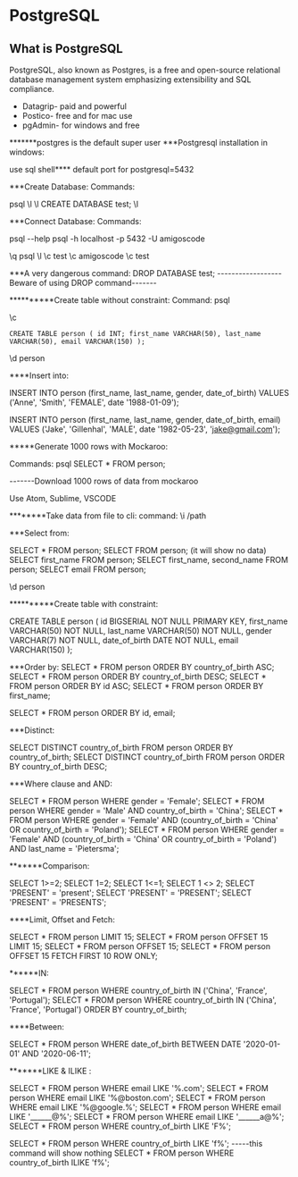# PostgreSQL

## What is PostgreSQL
PostgreSQL, also known as Postgres, is a free and open-source relational database management system emphasizing extensibility and SQL compliance.

* Datagrip- paid and powerful
* Postico- free and for mac use
* pgAdmin- for windows and free


*******postgres is the default super user
***Postgresql installation in windows:

use sql shell****
default port for postgresql=5432

***Create Database:
Commands:

psql
\l
\l
CREATE DATABASE test;
\l

***Connect Database:
Commands:

psql --help
psql -h localhost -p 5432 -U amigoscode 

\q
psql
\l
\c test
\c amigoscode
\c test

***A very dangerous command:
DROP DATABASE test;
------------------Beware of using DROP command-------

**********Create table without constraint:
Command:
psql

\c


`CREATE TABLE person (
id INT;
first_name VARCHAR(50),
last_name VARCHAR(50),
email VARCHAR(150) );`

 
 

\d person


****Insert into:

INSERT INTO person (first_name, last_name, gender, date_of_birth)
VALUES ('Anne', 'Smith', 'FEMALE', date '1988-01-09');

INSERT INTO person (first_name, last_name, gender, date_of_birth, email)
VALUES ('Jake', 'Gillenhal', 'MALE', date '1982-05-23', 'jake@gmail.com');


*****Generate 1000 rows with Mockaroo:

Commands:
psql
SELECT * FROM person;

-------Download 1000 rows of data from mockaroo

Use Atom, Sublime, VSCODE


********Take data from file to cli:
command:
\i /path

 
***Select from:

SELECT * FROM person;
SELECT FROM person; (it will show no data)
SELECT first_name FROM person;
SELECT first_name, second_name FROM person;
SELECT email FROM person;




\d person

**********Create table with constraint:
 
CREATE TABLE person (
id BIGSERIAL NOT NULL PRIMARY KEY,
first_name VARCHAR(50) NOT NULL,
last_name VARCHAR(50) NOT NULL,
gender VARCHAR(7) NOT NULL,
date_of_birth DATE NOT NULL,
email VARCHAR(150) );


***Order by:
SELECT * FROM person ORDER BY country_of_birth ASC;
SELECT * FROM person ORDER BY country_of_birth DESC;
SELECT * FROM person ORDER BY id ASC;
SELECT * FROM person ORDER BY first_name;
 
SELECT * FROM person ORDER BY id, email;


***Distinct:

SELECT DISTINCT country_of_birth FROM person ORDER BY country_of_birth;
SELECT DISTINCT country_of_birth FROM person ORDER BY country_of_birth DESC;


***Where clause and AND:

SELECT * FROM person WHERE gender = 'Female';
SELECT * FROM person WHERE gender = 'Male' AND country_of_birth = 'China';
SELECT * FROM person WHERE gender = 'Female' AND (country_of_birth = 'China' OR country_of_birth = 'Poland');
SELECT * FROM person WHERE gender = 'Female' AND (country_of_birth = 'China' OR country_of_birth = 'Poland')
AND last_name = 'Pietersma';


*******Comparison:

SELECT 1>=2;
SELECT 1=2;
SELECT 1<=1;
SELECT 1 <> 2;
SELECT 'PRESENT' = 'present';
SELECT 'PRESENT' = 'PRESENT';
SELECT 'PRESENT' = 'PRESENTS';

****Limit, Offset and Fetch:

SELECT * FROM person LIMIT 15;
SELECT * FROM person OFFSET 15 LIMIT 15;
SELECT * FROM person OFFSET 15;
SELECT * FROM person OFFSET 15 FETCH FIRST 10 ROW ONLY;


******IN:

SELECT * FROM person WHERE country_of_birth IN ('China', 'France', 'Portugal');
SELECT * FROM person WHERE country_of_birth IN ('China', 'France', 'Portugal') ORDER BY country_of_birth;

****Between:

SELECT * FROM person WHERE date_of_birth BETWEEN DATE '2020-01-01' AND '2020-06-11';

*******LIKE & ILIKE :

SELECT * FROM person WHERE email LIKE '%.com';
SELECT * FROM person WHERE email LIKE '%@boston.com';
SELECT * FROM person WHERE email LIKE '%@google.%';
SELECT * FROM person WHERE email LIKE '______@%';
SELECT * FROM person WHERE email LIKE '______a@%';
SELECT * FROM person WHERE country_of_birth LIKE 'F%';

SELECT * FROM person WHERE country_of_birth LIKE 'f%';  -----this command will show nothing
SELECT * FROM person WHERE country_of_birth ILIKE 'f%';










